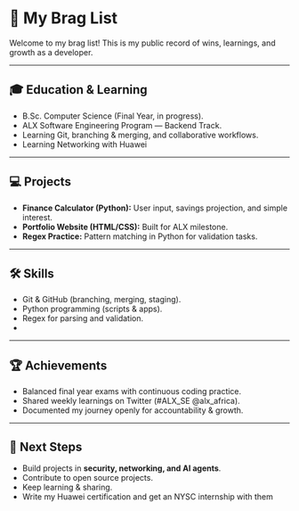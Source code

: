 # 🚀 My Brag List

Welcome to my brag list! This is my public record of wins, learnings, and growth as a developer.  

---

## 🎓 Education & Learning
- B.Sc. Computer Science (Final Year, in progress).
- ALX Software Engineering Program — Backend Track.
- Learning Git, branching & merging, and collaborative workflows.
- Learning Networking with Huawei

---

## 💻 Projects
- **Finance Calculator (Python):** User input, savings projection, and simple interest.
- **Portfolio Website (HTML/CSS):** Built for ALX milestone.
- **Regex Practice:** Pattern matching in Python for validation tasks.

---

## 🛠 Skills
- Git & GitHub (branching, merging, staging).
- Python programming (scripts & apps).
- Regex for parsing and validation.
- 

---

## 🏆 Achievements
- Balanced final year exams with continuous coding practice.
- Shared weekly learnings on Twitter (#ALX_SE @alx_africa).
- Documented my journey openly for accountability & growth.

---

## 🌱 Next Steps
- Build projects in **security, networking, and AI agents**.
- Contribute to open source projects.
- Keep learning & sharing.
- Write my Huawei certification and get an NYSC internship with them
